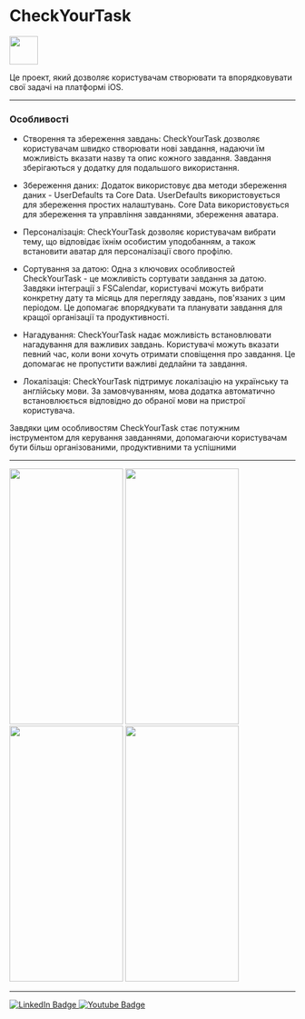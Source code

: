 # **CheckYourTask**

<img src="https://github.com/ItsMeIns/CheckYourTask/assets/106601710/b84112e7-f33b-4202-8de0-e0666d9de7ee" width="50" height="50">

Це проект, який дозволяє користувачам створювати та впорядковувати свої задачі на платформі iOS.
___
### Особливості
+ Створення та збереження завдань: CheckYourTask дозволяє користувачам швидко створювати нові завдання, надаючи їм можливість вказати назву та опис кожного завдання. Завдання зберігаються у додатку для подальшого використання.

+ Збереження даних: Додаток використовує два методи збереження даних - UserDefaults та Core Data. UserDefaults використовується для збереження простих налаштувань. Core Data використовується для збереження та управління завданнями, збереження аватара.

+ Персоналізація: CheckYourTask дозволяє користувачам вибрати тему, що відповідає їхнім особистим уподобанням, а також встановити аватар для персоналізації свого профілю.

+ Сортування за датою: Одна з ключових особливостей CheckYourTask - це можливість сортувати завдання за датою. Завдяки інтеграції з FSCalendar, користувачі можуть вибрати конкретну дату та місяць для перегляду завдань, пов'язаних з цим періодом. Це допомагає впорядкувати та планувати завдання для кращої організації та продуктивності.

+ Нагадування: CheckYourTask надає можливість встановлювати нагадування для важливих завдань. Користувачі можуть вказати певний час, коли вони хочуть отримати сповіщення про завдання. Це допомагає не пропустити важливі дедлайни та завдання.

+ Локалізація: CheckYourTask підтримує локалізацію на українську та англійську мови. За замовчуванням, мова додатка автоматично встановлюється відповідно до обраної мови на пристрої користувача.

Завдяки цим особливостям CheckYourTask стає потужним інструментом для керування завданнями, допомагаючи користувачам бути більш організованими, продуктивними та успішними

___

<img src="https://github.com/ItsMeIns/CheckYourTask/assets/106601710/972342d3-bd8e-4eb3-8c08-5f2d5c79756b" width="200" height="450">

<img src="https://github.com/ItsMeIns/CheckYourTask/assets/106601710/28c891ea-98c3-4c7a-be1e-b029d73704a9" width="200" height="450">

<img src="https://github.com/ItsMeIns/CheckYourTask/assets/106601710/bb96683c-8583-42c5-a0c4-e398f98e49a3" width="200" height="450">

<img src="https://github.com/ItsMeIns/CheckYourTask/assets/106601710/92857cf1-b225-472b-a30b-d58c01aba83e" width="200" height="450">

___

<div id="badges">
  <a href="https://www.linkedin.com/in/itsmeins/">
    <img src="https://img.shields.io/badge/LinkedIn-blue?style=for-the-badge&logo=linkedin&logoColor=white" alt="LinkedIn Badge"/>
  </a>
  <a href="https://t.me/ItsMeIns">
    <img src="https://img.shields.io/badge/Telegram-blue?style=for-the-badge&logo=telegrame&logoColor=white" alt="Youtube Badge"/>
  </a>
</div>
